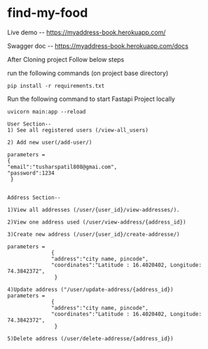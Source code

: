 # find-my-food

Live demo --  https://myaddress-book.herokuapp.com/

Swagger doc --  https://myaddress-book.herokuapp.com/docs


After Cloning project Follow below steps


run the following commands (on project base directory) 
```
pip install -r requirements.txt
```


Run the following command to start Fastapi Project locally
```
uvicorn main:app --reload
```



```
User Section--
1) See all registered users (/view-all_users)

2) Add new user(/add-user/)

parameters = 
{
"email":"tusharspatil808@gmai.com",
"password":1234
 }


Address Section--

1)View all addresses (/user/{user_id}/view-addresses/).

2)View one address used (/user/view-address/{address_id})
 
3)Create new address (/user/{user_id}/create-addresse/) 

parameters = 
              {
              "address":"city name, pincode",
              "coordinates":"Latitude : 16.4020402, Longitude: 74.3842372",
               }

4)Update address ("/user/update-address/{address_id})
parameters = 
              {
              "address":"city name, pincode",
              "coordinates":"Latitude : 16.4020402, Longitude: 74.3842372",
               }

5)Delete address (/user/delete-addresse/{address_id})
```
